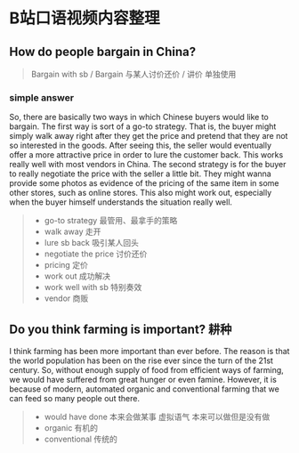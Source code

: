 # B站口语视频内容整理 
## How do people bargain in China?
> Bargain with sb / Bargain  与某人讨价还价 / 讲价 单独使用

### simple answer

So, there are basically two ways in which Chinese buyers would like to bargain. The first way is sort of a go-to strategy. That is, the buyer might simply walk away right after they get the price and pretend that they are not so interested in the goods. After seeing this, the seller would eventually offer a more attractive price in order to lure the customer back. This works really well with most vendors in China. 
The second strategy is for the buyer to really negotiate the price with the seller a little bit. They might wanna provide some photos as evidence of the pricing of the same item in some other stores, such as online stores. This also might work out, especially when the buyer himself understands the situation really well.

> - go-to strategy 最管用、最拿手的策略
> - walk away 走开
> - lure sb back 吸引某人回头
> - negotiate the price 讨价还价
> - pricing 定价
> - work out 成功解决
> - work well with sb 特别奏效
> - vendor 商贩 

## Do you think farming is important? 耕种

I think farming has been more important than ever before. The reason is that the world population has been on the rise ever since the turn of the 21st century. So, without enough supply of food from efficient ways of farming, we would have suffered from great hunger or even famine. However, it is because of modern, automated organic and conventional farming that we can feed so many people out there.
> - would have done 本来会做某事 虚拟语气 本来可以做但是没有做
> - organic 有机的
> - conventional 传统的